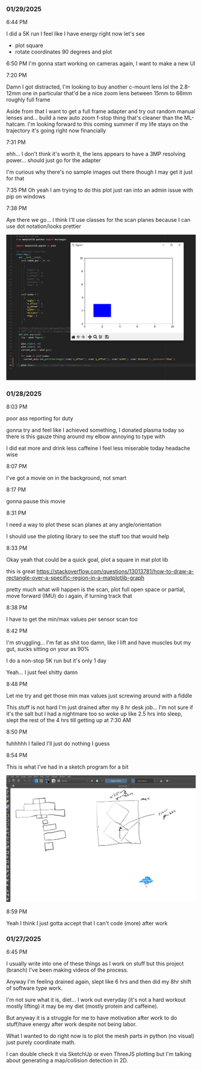 ### 01/29/2025

6:44 PM

I did a 5K run I feel like I have energy right now let's see

- plot square
- rotate coordinates 90 degrees and plot

6:50 PM
I'm gonna start working on cameras again, I want to make a new UI

7:20 PM

Damn I got distracted, I'm looking to buy another c-mount lens lol the 2.8-12mm one in particular that'd be a nice zoom lens between 15mm to 66mm roughly full frame

Aside from that I want to get a full frame adapter and try out random manual lenses and... build a new auto zoom f-stop thing that's cleaner than the ML-hatcam. I'm looking forward to this coming summer if my life stays on the trajectory it's going right now financially

7:31 PM

ehh... I don't think it's worth it, the lens appears to have a 3MP resolving power... should just go for the adapter

I'm curious why there's no sample images out there though I may get it just for that

7:35 PM
Oh yeah I am trying to do this plot just ran into an admin issue with pip on windows

7:38 PM

Aye there we go... I think I'll use classes for the scan planes because I can use dot notation/looks prettier

<img src="./devlog-media/basic-plot-01292025.JPG"/>

### 01/28/2025

8:03 PM

poor ass reporting for duty

gonna try and feel like I achieved something, I donated plasma today so there is this gauze thing around my elbow annoying to type with

I did eat more and drink less caffeine I feel less miserable today headache wise

8:07 PM

I've got a movie on in the background, not smart

8:17 PM

gonna pause this movie

8:31 PM

I need a way to plot these scan planes at any angle/orientation

I should use the ploting library to see the stuff too that would help

8:33 PM

Okay yeah that could be a quick goal, plot a square in mat plot lib

this is great
https://stackoverflow.com/questions/13013781/how-to-draw-a-rectangle-over-a-specific-region-in-a-matplotlib-graph

pretty much what will happen is the scan, plot full open space or partial, move forward (IMU) do i again, if turning track that

8:38 PM

I have to get the min/max values per sensor scan too

8:42 PM

I'm struggling... I'm fat as shit too damn, like I lift and have muscles but my gut, sucks sitting on your as 90%

I do a non-stop 5K run but it's only 1 day 

Yeah... I just feel shitty damn

8:48 PM

Let me try and get those min max values just screwing around with a fiddle

This stuff is not hard I'm just drained after my 8 hr desk job... I'm not sure if it's the salt but I had a nightmare too so woke up like 2.5 hrs into sleep, slept the rest of the 4 hrs till getting up at 7:30 AM

8:50 PM

fuhhhhh I failed I'll just do nothing I guess

8:54 PM

This is what I've had in a sketch program for a bit

<img src="./devlog-media/drawing-01282025.JPG"/>

8:59 PM

Yeah I think I just gotta accept that I can't code (more) after work

### 01/27/2025

6:45 PM

I usually write into one of these things as I work on stuff but this project (branch) I've been making videos of the process.

Anyway I'm feeling drained again, slept like 6 hrs and then did my 8hr shift of software type work.

I'm not sure what it is, diet... I work out everyday (it's not a hard workout mostly lifting) it may be my diet (mostly protein and caffeine).

But anyway it is a struggle for me to have motivation after work to do stuff/have energy after work despite not being labor.

What I wanted to do right now is to plot the mesh parts in python (no visual) just purely coordinate math.

I can double check it via SketchUp or even ThreeJS plotting but I'm talking about generating a map/collision detection in 2D.
